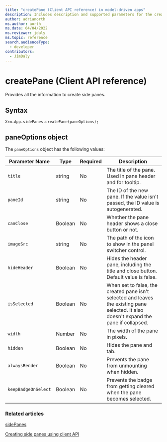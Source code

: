 ```yaml
---
title: "createPane (Client API reference) in model-driven apps"
description: Includes description and supported parameters for the createPane method.
author: adrianorth
ms.author: aorth
ms.date: 04/04/2022
ms.reviewer: jdaly
ms.topic: reference
search.audienceType: 
  - developer
contributors:
  - JimDaly
---
```

# createPane (Client API reference)

Provides all the information to create side panes.

## Syntax

`Xrm.App.sidePanes.createPane(paneOptions);`

## paneOptions object

The `paneOptions` object has the following values:

|Parameter Name| Type| Required|Description|
|-------------|------|---------|------------|
|`title`|string|No|The title of the pane. Used in pane header and for tooltip.|
|`paneId`|string|No| The ID of the new pane. If the value isn't passed, the ID value is autogenerated.|
|`canClose`|Boolean|No| Whether the pane header shows a close button or not.|
|`imageSrc`|string|No| The path of the icon to show in the panel switcher control.|
|`hideHeader`|Boolean|No| Hides the header pane, including the title and close button. Default value is false.|
|`isSelected`|Boolean|No| When set to false, the created pane isn't selected and leaves the existing pane selected. It also doesn't expand the pane if collapsed.|
|`width`|Number|No| The width of the pane in pixels.|
|`hidden`|Boolean|No| Hides the pane and tab.|
|`alwaysRender`|Boolean| No|Prevents the pane from unmounting when hidden.|
|`keepBadgeOnSelect`|Boolean|No| Prevents the badge from getting cleared when the pane becomes selected.|


### Related articles

[sidePanes](../../xrm-app-sidepanes.md)

[Creating side panes using client API](../../../create-app-side-panes.md)
